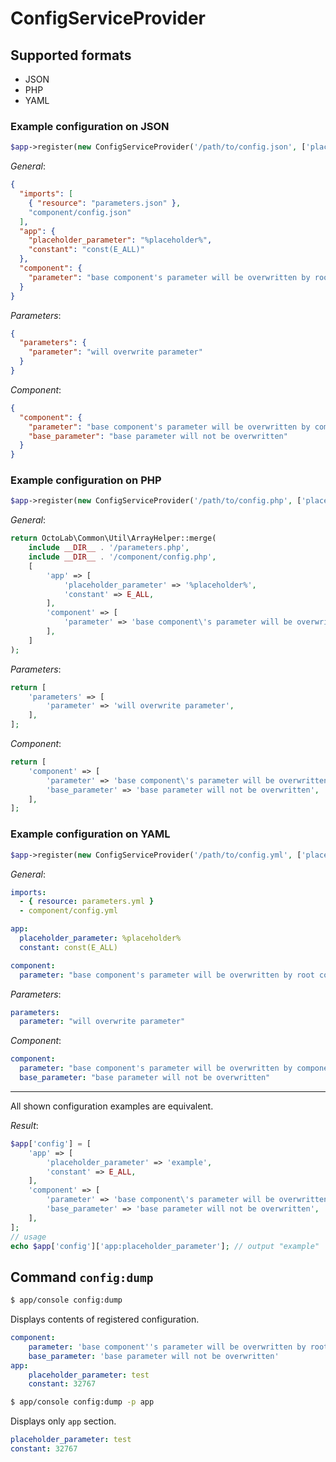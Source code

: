# ConfigServiceProvider

## Supported formats

* JSON
* PHP
* YAML

### Example configuration on JSON

```php
$app->register(new ConfigServiceProvider('/path/to/config.json', ['placeholder' => 'example']));
```

_General_:

```json
{
  "imports": [
    { "resource": "parameters.json" },
    "component/config.json"
  ],
  "app": {
    "placeholder_parameter": "%placeholder%",
    "constant": "const(E_ALL)"
  },
  "component": {
    "parameter": "base component's parameter will be overwritten by root config"
  }
}
```

_Parameters_:

```json
{
  "parameters": {
    "parameter": "will overwrite parameter"
  }
}
```

_Component_:

```json
{
  "component": {
    "parameter": "base component's parameter will be overwritten by component config",
    "base_parameter": "base parameter will not be overwritten"
  }
}
```

### Example configuration on PHP

```php
$app->register(new ConfigServiceProvider('/path/to/config.php', ['placeholder' => 'example']));
```

_General_:

```php
return OctoLab\Common\Util\ArrayHelper::merge(
    include __DIR__ . '/parameters.php',
    include __DIR__ . '/component/config.php',
    [
        'app' => [
            'placeholder_parameter' => '%placeholder%',
            'constant' => E_ALL,
        ],
        'component' => [
            'parameter' => 'base component\'s parameter will be overwritten by root config',
        ],
    ]
);
```

_Parameters_:

```php
return [
    'parameters' => [
        'parameter' => 'will overwrite parameter',
    ],
];
```

_Component_:

```php
return [
    'component' => [
        'parameter' => 'base component\'s parameter will be overwritten by component config',
        'base_parameter' => 'base parameter will not be overwritten',
    ],
];
```

### Example configuration on YAML

```php
$app->register(new ConfigServiceProvider('/path/to/config.yml', ['placeholder' => 'example']));
```

_General_:

```yml
imports:
  - { resource: parameters.yml }
  - component/config.yml

app:
  placeholder_parameter: %placeholder%
  constant: const(E_ALL)

component:
  parameter: "base component's parameter will be overwritten by root config"
```

_Parameters_:

```yml
parameters:
  parameter: "will overwrite parameter"
```

_Component_:

```yml
component:
  parameter: "base component's parameter will be overwritten by component config"
  base_parameter: "base parameter will not be overwritten"
```

---

All shown configuration examples are equivalent.

_Result_:

```php
$app['config'] = [
    'app' => [
        'placeholder_parameter' => 'example',
        'constant' => E_ALL,
    ],
    'component' => [
        'parameter' => 'base component\'s parameter will be overwritten by root config',
        'base_parameter' => 'base parameter will not be overwritten',
    ],
];
// usage
echo $app['config']['app:placeholder_parameter']; // output "example"
```

## Command `config:dump`

```bash
$ app/console config:dump
```

Displays contents of registered configuration.

```yaml
component:
    parameter: 'base component''s parameter will be overwritten by root config'
    base_parameter: 'base parameter will not be overwritten'
app:
    placeholder_parameter: test
    constant: 32767
```

```bash
$ app/console config:dump -p app
```

Displays only `app` section.

```yaml
placeholder_parameter: test
constant: 32767
```
